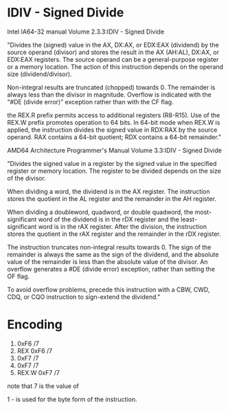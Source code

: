 
# IDIV - Signed Divide

Intel IA64-32 manual Volume 2.3.3:IDIV - Signed Divide

"Divides the (signed) value in the AX, DX:AX, or EDX:EAX (dividend) by the
 source operand (divisor) and stores the result in the AX (AH:AL), DX:AX, or
 EDX:EAX registers. The source operand can be a general-purpose register or a
 memory location. The action of this instruction depends on the operand size
 (dividend/divisor).

Non-integral results are truncated (chopped) towards 0. The remainder is
always less than the divisor in magnitude. Overflow is indicated with the
"#DE (divide error)" exception rather than with the CF flag.

the REX.R prefix permits access to additional registers (R8-R15). Use of
the REX.W prefix promotes operation to 64 bits. In 64-bit mode when REX.W is
applied, the instruction divides the signed value in RDX:RAX by the source
operand. RAX contains a 64-bit quotient; RDX contains a 64-bit remainder."

AMD64 Architecture Programmer's Manual Volume 3.3:IDIV - Signed Divide

"Divides the signed value in a register by the signed value in the specified
register or memory location. The register to be divided depends on the size
of the divisor.

When dividing a word, the dividend is in the AX register. The
instruction stores the quotient in the AL register and the remainder in the
AH register.

When dividing a doubleword, quadword, or double quadword, the
most-significant word of the dividend is in the rDX register and the
least-significant word is in the rAX register. After the division, the
instruction stores the quotient in the rAX register and the remainder in the
rDX register.

The instruction truncates non-integral results towards 0. The
sign of the remainder is always the same as the sign of the dividend, and the
absolute value of the remainder is less than the absolute value of the
divisor. An overflow generates a #DE (divide error) exception, rather than
setting the OF flag.

To avoid overflow problems, precede this instruction
with a CBW, CWD, CDQ, or CQO instruction to sign-extend the dividend."

# Encoding

1. 0xF6 /7 
2. REX 0xF6 /7
3. 0xF7 /7
4. 0xF7 /7
5. REX.W 0xF7 /7

note that 7 is the value of 

1 - is used for the byte form of the instruction.
